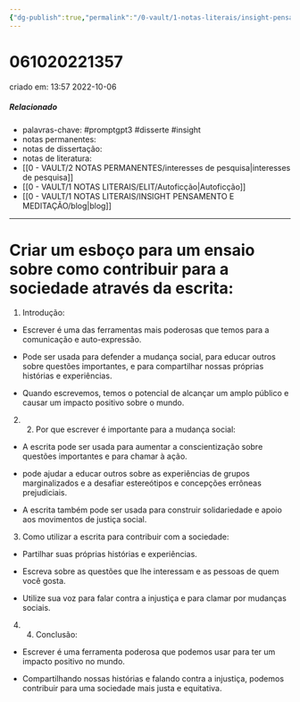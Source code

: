 ```yaml
---
{"dg-publish":true,"permalink":"/0-vault/1-notas-literais/insight-pensamento-e-meditacao/061020221357/","tags":["promptgpt3","disserte","insight"],"dgHomeLink":true,"dgShowLocalGraph":true,"dgShowFileTree":true,"dgEnableSearch":true}
---
```


# 061020221357
criado em: 13:57 2022-10-06

##### Relacionado
- palavras-chave: #promptgpt3 #disserte #insight 
- notas permanentes: 
- notas de dissertação:
- notas de literatura: 
- [[0 - VAULT/2 NOTAS PERMANENTES/interesses de pesquisa\|interesses de pesquisa]]
- [[0 - VAULT/1 NOTAS LITERAIS/ELIT/Autoficção\|Autoficção]]
- [[0 - VAULT/1 NOTAS LITERAIS/INSIGHT PENSAMENTO E MEDITAÇÃO/blog\|blog]]

---
# Criar um esboço para um ensaio sobre como contribuir para a sociedade através da escrita:

1. Introdução:

- Escrever é uma das ferramentas mais poderosas que temos para a comunicação e auto-expressão.

- Pode ser usada para defender a mudança social, para educar outros sobre questões importantes, e para compartilhar nossas próprias histórias e experiências.

- Quando escrevemos, temos o potencial de alcançar um amplo público e causar um impacto positivo sobre o mundo.

2. 2. Por que escrever é importante para a mudança social:

- A escrita pode ser usada para aumentar a conscientização sobre questões importantes e para chamar à ação.

- pode ajudar a educar outros sobre as experiências de grupos marginalizados e a desafiar estereótipos e concepções errôneas prejudiciais.

- A escrita também pode ser usada para construir solidariedade e apoio aos movimentos de justiça social.

3. Como utilizar a escrita para contribuir com a sociedade:

- Partilhar suas próprias histórias e experiências.

- Escreva sobre as questões que lhe interessam e as pessoas de quem você gosta.

- Utilize sua voz para falar contra a injustiça e para clamar por mudanças sociais.

4. 4. Conclusão:

- Escrever é uma ferramenta poderosa que podemos usar para ter um impacto positivo no mundo.

- Compartilhando nossas histórias e falando contra a injustiça, podemos contribuir para uma sociedade mais justa e equitativa.
